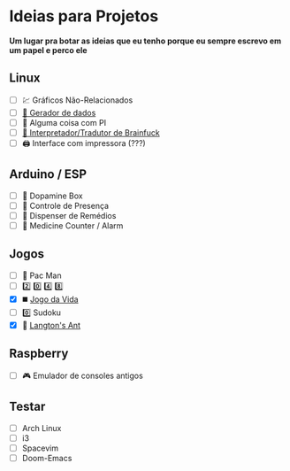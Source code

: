 # Ideias para Projetos
<b> Um lugar pra botar as ideias que eu tenho porque eu sempre escrevo em um papel e perco ele </b>

## Linux
 - [ ] :chart: Gráficos Não-Relacionados
 - [ ] [:floppy_disk: Gerador de dados](https://github.com/JorgeJabczenski/database_generator)
 - [ ] :pie: Alguma coisa com PI 
 - [ ] [:monocle_face: Interpretador/Tradutor de Brainfuck](https://github.com/JorgeJabczenski/BrainFuckInterpreter)
 - [ ] :printer: Interface com impressora (???)
 
## Arduino / ESP
 - [ ] :brain: Dopamine Box 
 - [ ] :date: Controle de Presença
 - [ ] :pill: Dispenser de Remédios 
 - [ ] :pill: Medicine Counter / Alarm

## Jogos
 - [ ] :pizza: Pac Man
 - [ ] :two: :zero: :four: :eight:
 - [x] :black_medium_square: [Jogo da Vida](https://github.com/JorgeJabczenski/GameOfLife)
 - [ ] :zero: Sudoku
 - [x] :ant: [Langton's Ant](https://github.com/JorgeJabczenski/LangtonAnt)
 
 ## Raspberry
 - [ ] :video_game: Emulador de consoles antigos

## Testar
 - [ ] Arch Linux
 - [ ] i3
 - [ ] Spacevim
 - [ ] Doom-Emacs

